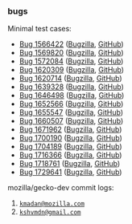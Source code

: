 ### bugs

Minimal test cases:

- [Bug 1566422](1566422) ([Bugzilla](https://bugzilla.mozilla.org/show_bug.cgi?id=1566422), [GitHub](https://github.com/kashav/bugs/tree/master/1566422))
- [Bug 1569820](1569820) ([Bugzilla](https://bugzilla.mozilla.org/show_bug.cgi?id=1569820), [GitHub](https://github.com/kashav/bugs/tree/master/1569820))
- [Bug 1572084](1572084) ([Bugzilla](https://bugzilla.mozilla.org/show_bug.cgi?id=1572084), [GitHub](https://github.com/kashav/bugs/tree/master/1572084))
- [Bug 1620309](1620309) ([Bugzilla](https://bugzilla.mozilla.org/show_bug.cgi?id=1620309), [GitHub](https://github.com/kashav/bugs/tree/master/1620309))
- [Bug 1620714](1620714) ([Bugzilla](https://bugzilla.mozilla.org/show_bug.cgi?id=1620714), [GitHub](https://github.com/kashav/bugs/tree/master/1620714))
- [Bug 1639328](1639328) ([Bugzilla](https://bugzilla.mozilla.org/show_bug.cgi?id=1639328), [GitHub](https://github.com/kashav/bugs/tree/master/1639328))
- [Bug 1646498](1646498) ([Bugzilla](https://bugzilla.mozilla.org/show_bug.cgi?id=1646498), [GitHub](https://github.com/kashav/bugs/tree/master/1646498))
- [Bug 1652566](1652566) ([Bugzilla](https://bugzilla.mozilla.org/show_bug.cgi?id=1652566), [GitHub](https://github.com/kashav/bugs/tree/master/1652566))
- [Bug 1655547](1655547) ([Bugzilla](https://bugzilla.mozilla.org/show_bug.cgi?id=1655547), [GitHub](https://github.com/kashav/bugs/tree/master/1655547))
- [Bug 1660507](1660507) ([Bugzilla](https://bugzilla.mozilla.org/show_bug.cgi?id=1660507), [GitHub](https://github.com/kashav/bugs/tree/master/1660507))
- [Bug 1671962](1671962) ([Bugzilla](https://bugzilla.mozilla.org/show_bug.cgi?id=1671962), [GitHub](https://github.com/kashav/bugs/tree/master/1671962))
- [Bug 1700190](1700190) ([Bugzilla](https://bugzilla.mozilla.org/show_bug.cgi?id=1700190), [GitHub](https://github.com/kashav/bugs/tree/master/1700190))
- [Bug 1704189](1704189) ([Bugzilla](https://bugzilla.mozilla.org/show_bug.cgi?id=1704189), [GitHub](https://github.com/kashav/bugs/tree/master/1704189))
- [Bug 1716366](1716366) ([Bugzilla](https://bugzilla.mozilla.org/show_bug.cgi?id=1716366), [GitHub](https://github.com/kashav/bugs/tree/master/1716366))
- [Bug 1718761](1718761) ([Bugzilla](https://bugzilla.mozilla.org/show_bug.cgi?id=1718761), [GitHub](https://github.com/kashav/bugs/tree/master/1718761))
- [Bug 1729641](1729641) ([Bugzilla](https://bugzilla.mozilla.org/show_bug.cgi?id=1729641), [GitHub](https://github.com/kashav/bugs/tree/master/1729641))

mozilla/gecko-dev commit logs:

1. [`kmadan@mozilla.com`](https://github.com/mozilla/gecko-dev/commits?author=kmadan@mozilla.com)
2. [`kshvmdn@gmail.com`](https://github.com/mozilla/gecko-dev/commits?author=kshvmdn@gmail.com)

